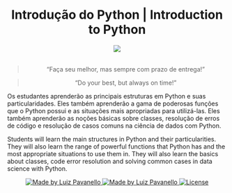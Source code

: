 <h1 align="center">
  Introdução do Python | Introduction to Python
</h1>

<div align="center">
  <img src='https://mcdn.wallpapersafari.com/medium/99/15/lbEaCt.png'>
</div></br>

<blockquote align="center">“Faça seu melhor, mas sempre com prazo de entrega!”</blockquote>
<blockquote align="center">“Do your best, but always on time!”</blockquote>

<p>Os estudantes aprenderão as principais estruturas em Python e suas particularidades. Eles também aprenderão a gama de poderosas funções que o Python possui e as situações mais apropriadas para utilizá-las. Eles também aprenderão as noções básicas sobre classes, resolução de erros de código e resolução de casos comuns na ciência de dados com Python.</p>

<p>Students will learn the main structures in Python and their particularities. They will also learn the range of powerful functions that Python has and the most appropriate situations to use them in. They will also learn the basics about classes, code error resolution and solving common cases in data science with Python.</p>

<p align="center">

  <a href="https://github.com/luizpavanello">
    <img alt="Made by Luiz Pavanello" src="https://img.shields.io/badge/made%20by-Luiz Pavanello-%23366F9E">
  </a>

  <a href="https://linkedin.com/in/luizfpavanello/">
    <img alt="Made by Luiz Pavanello" src="https://img.shields.io/badge/-Linkedin-%23366F9E">
  </a>

  <a href="LICENSE" >
    <img alt="License" src="https://img.shields.io/badge/license-MIT-%23366F9E">
  </a>

</p>
